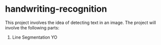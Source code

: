 # handwriting-recognition
This project involves the idea of detecting text in an image.
The project will involve the following parts:
1. Line Segmentation
YO
